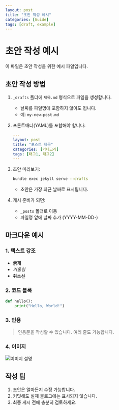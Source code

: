 ```yaml
---
layout: post
title: "초안 작성 예시"
categories: [Guide]
tags: [draft, example]
---
```


# 초안 작성 예시

이 파일은 초안 작성을 위한 예시 파일입니다.

## 초안 작성 방법

1. `_drafts` 폴더에 `제목.md` 형식으로 파일을 생성합니다.
   - 날짜를 파일명에 포함하지 않아도 됩니다.
   - 예: `my-new-post.md`

2. 프론트매터(YAML)를 포함해야 합니다:
   ```yaml
   ---
   layout: post
   title: "포스트 제목"
   categories: [카테고리]
   tags: [태그1, 태그2]
   ---
   ```

3. 초안 미리보기:
   ```bash
   bundle exec jekyll serve --drafts
   ```
   - 초안은 가장 최근 날짜로 표시됩니다.

4. 게시 준비가 되면:
   - `_posts` 폴더로 이동
   - 파일명 앞에 날짜 추가 (YYYY-MM-DD-)

## 마크다운 예시

### 1. 텍스트 강조
- **굵게**
- *기울임*
- ~~취소선~~

### 2. 코드 블록
```python
def hello():
    print("Hello, World!")
```

### 3. 인용
> 인용문을 작성할 수 있습니다.
> 여러 줄도 가능합니다.

### 4. 이미지
![이미지 설명](/assets/images/example.png)

## 작성 팁

1. 초안은 얼마든지 수정 가능합니다.
2. 커밋해도 실제 블로그에는 표시되지 않습니다.
3. 최종 게시 전에 충분히 검토하세요. 